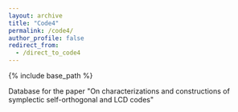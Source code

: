 ```yaml
---
layout: archive
title: "Code4"
permalink: /code4/
author_profile: false
redirect_from: 
  - /direct_to_code4
---
```


{% include base_path %}

Database for the paper "On characterizations and constructions of symplectic self-orthogonal and LCD codes"

